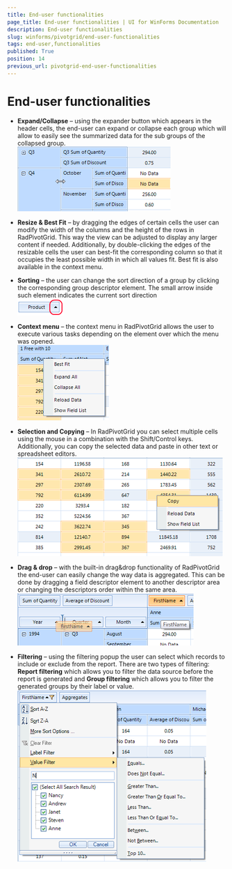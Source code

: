 ```yaml
---
title: End-user functionalities
page_title: End-user functionalities | UI for WinForms Documentation
description: End-user functionalities
slug: winforms/pivotgrid/end-user-functionalities
tags: end-user,functionalities
published: True
position: 14
previous_url: pivotgrid-end-user-functionalities
---
```


# End-user functionalities

* __Expand/Collapse__ – using the expander button which appears in the header cells, the end-user can expand or collapse each group which will allow to easily see the summarized data for the sub groups of the collapsed group.<br>![pivotgrid-end-user-functionalities 001](images/pivotgrid-end-user-functionalities001.png)

* __Resize & Best Fit__ – by dragging the edges of certain cells the user can modify the width of the columns and the height of the rows in RadPivotGrid. This way the view can be adjusted to display any larger content if needed. Additionally, by double-clicking the edges of the resizable cells the user can best-fit the corresponding column so that it occupies the least possible width in which all values fit. Best fit is also available in the context menu.

* __Sorting__ – the user can change the sort direction of a group by clicking the corresponding group descriptor element. The small arrow inside such element indicates the current sort direction <br>![pivotgrid-end-user-functionalities 002](images/pivotgrid-end-user-functionalities002.png)

* __Context menu__ – the context menu in RadPivotGrid allows the user to execute various tasks depending on the element over which the menu was opened. <br>![pivotgrid-end-user-functionalities 003](images/pivotgrid-end-user-functionalities003.png)

* __Selection and Copying__ – In RadPivotGrid you can select multiple cells using the mouse in a combination with the Shift/Control keys. Additionally, you can copy the selected data and paste in other text or spreadsheet editors. <br>![pivotgrid-end-user-functionalities 004](images/pivotgrid-end-user-functionalities004.png)

* __Drag & drop__ – with the built-in drag&drop functionality of RadPivotGrid the end-user can easily change the way data is aggregated. This can be done by dragging a field descriptor element to another descriptor area or changing the descriptors order within the same area. <br>![pivotgrid-end-user-functionalities 005](images/pivotgrid-end-user-functionalities005.png)

* __Filtering__ – using the filtering popup the user can select which records to include or exclude from the report. There are two types of filtering: __Report filtering__ which allows you to filter the data source before the report is generated and __Group filtering__ which allows you to filter the generated groups by their label or value. <br>![pivotgrid-end-user-functionalities 006](images/pivotgrid-end-user-functionalities006.png)
